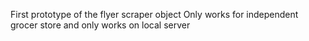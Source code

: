 First prototype of the flyer scraper object
Only works for independent grocer store and only works on local server
